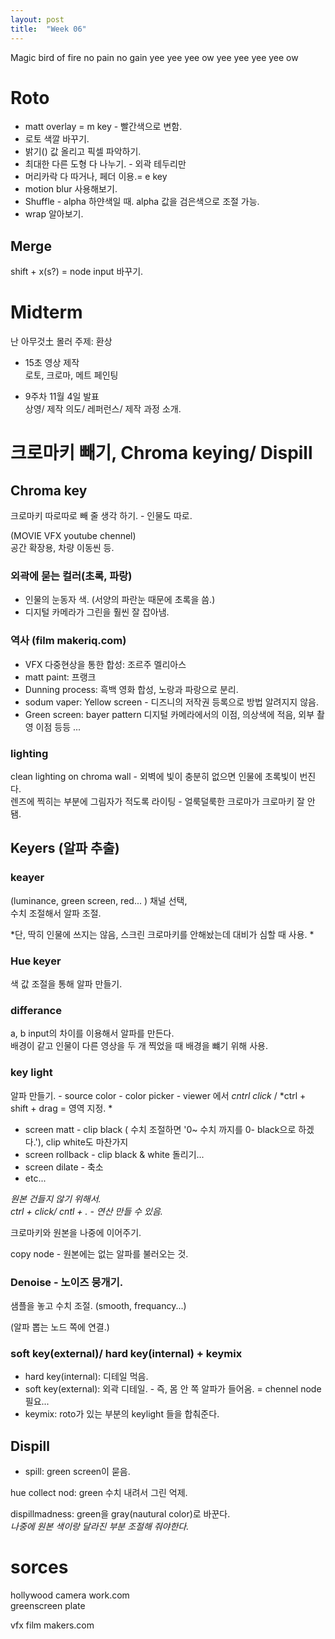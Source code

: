 ```yaml
---
layout: post
title:  "Week 06"
---
```


Magic bird of fire
no pain no gain
yee yee yee ow yee yee yee yee ow  

# Roto  

- matt overlay = m key - 빨간색으로 변함.    
- 로토 색깔 바꾸기.  
- 밝기() 값 올리고 픽셀 파악하기.    
- 최대한 다른 도형 다 나누기.  - 외곽 테두리만  
- 머리카락 다 따거나, 페더 이용.= e key  
- motion blur 사용해보기.  
- Shuffle - alpha 하얀색일 때. alpha 값을 검은색으로 조절 가능.  
- wrap 알아보기.  

## Merge   

shift + x(s?) = node input 바꾸기.  

# Midterm  

난 아무것土 몰러 
주제: 환상  
- 15초 영상 제작  
로토, 크로마, 메트 페인팅  

- 9주차 11월 4일 발표  
상영/ 제작 의도/ 레퍼런스/ 제작 과정 소개.  

# 크로마키 빼기, Chroma keying/ Dispill  

## Chroma key  

크로마키 따로따로 빼 줄 생각 하기. - 인물도 따로.

(MOVIE VFX youtube chennel)  
공간 확장용, 차량 이동씬 등.

### 외곽에 묻는 컬러(초록, 파랑)   

- 인물의 눈동자 색. (서양의 파란눈 때문에 초록을 씀.)  
- 디지털 카메라가 그린을 훨씬 잘 잡아냄.  

### 역사 (film makeriq.com)  

- VFX 다중현상을 통한 합성: 조르주 멜리아스    
- matt paint: 프랭크  
- Dunning process: 흑백 영화 합성, 노랑과 파랑으로 분리.  
- sodum vaper: Yellow screen - 디즈니의 저작권 등록으로 방법 알려지지 않음.  
- Green screen: bayer pattern 디지털 카메라에서의 이점, 의상색에 적음, 외부 촬영 이점 등등 ...  

### lighting
clean lighting on chroma wall - 외벽에 빛이 충분히 없으면 인물에 초록빛이 번진다.  
렌즈에 찍히는 부분에 그림자가 적도록 라이팅 - 얼룩덜룩한 크로마가 크로마키 잘 안됌.  

## Keyers (알파 추출)  

### keayer   

(luminance, green  screen, red... ) 채널 선택,  
수치 조절해서 알파 조절.

*단, 딱히 인물에 쓰지는 않음, 스크린 크로마키를 안해놨는데 대비가 심할 때 사용. *

### Hue keyer  

색 값 조절을 통해 알파 만들기.  

### differance  

a, b input의 차이를 이용해서 알파를 만든다.  
배경이 같고 인물이 다른 영상을 두 개 찍었을 때 배경을 뺴기 위해 사용.  

### key light  

알파 만들기. - source color - color picker - viewer 에서 *cntrl click* / *ctrl + shift + drag  = 영역 지정. *

- screen matt - clip black ( 수치 조절하면 '0~ 수치 까지를 0- black으로 하겠다.'), clip white도 마찬가지  
- screen rollback - clip black & white 돌리기...  
- screen dilate - 축소  
- etc...

*원본 건들지 않기 위해서.*  
*ctrl + click/ cntl + .  - 연산 만들 수 있음.*

크로마키와 원본을 나중에 이어주기.  

copy node - 원본에는 없는 알파를 불러오는 것.  

### Denoise - 노이즈 뭉개기.  

샘플을 놓고 수치 조절.  (smooth, frequancy...)  

(알파 뽑는 노드 쪽에 연결.)  


### soft key(external)/ hard key(internal) + keymix

- hard key(internal): 디테일 먹음.  
- soft key(external): 외곽 디테일. - 즉, 몸 안 쪽 알파가 들어옴. = chennel node 필요...
- keymix: roto가 있는 부분의 keylight 들을 합춰준다.

## Dispill

- spill: green screen이 묻음.  

hue collect nod: green 수치 내려서 그린 억제.  

dispillmadness: green을 gray(nautural color)로 바꾼다.  
*나중에 원본 색이랑 달라진 부분 조절해 줘야한다.*


# sorces
hollywood camera work.com  
greenscreen plate  

vfx film makers.com  




